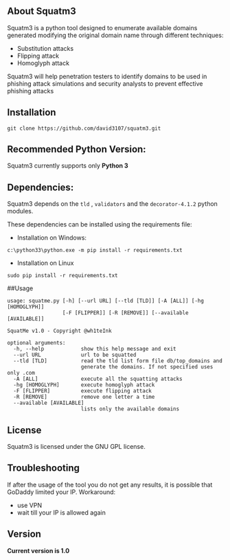 ## About Squatm3 

Squatm3 is a python tool designed to enumerate available domains generated modifying the original domain name through different techniques:

-	Substitution attacks
-	Flipping attack
- 	Homoglyph attack

Squatm3 will help penetration testers to identify domains to be used in phishing attack simulations and security analysts to prevent effective phishing attacks



## Installation

```
git clone https://github.com/david3107/squatm3.git
```

## Recommended Python Version:

Squatm3 currently supports only **Python 3** 


## Dependencies:

Squatm3 depends on the `tld` , `validators` and the `decorator-4.1.2` python modules.

These dependencies can be installed using the requirements file:

- Installation on Windows:
```
c:\python33\python.exe -m pip install -r requirements.txt
```
- Installation on Linux
```
sudo pip install -r requirements.txt
```

##Usage
```
usage: squatme.py [-h] [--url URL] [--tld [TLD]] [-A [ALL]] [-hg [HOMOGLYPH]]
                  [-F [FLIPPER]] [-R [REMOVE]] [--available [AVAILABLE]]

SquatMe v1.0 - Copyright @wh1teInk

optional arguments:
  -h, --help            show this help message and exit
  --url URL             url to be squatted
  --tld [TLD]           read the tld list form file db/top_domains and
                        generate the domains. If not specified uses only .com
  -A [ALL]              execute all the squatting attacks
  -hg [HOMOGLYPH]       execute homoglyph attack
  -F [FLIPPER]          execute flipping attack
  -R [REMOVE]           remove one letter a time
  --available [AVAILABLE]
                        lists only the available domains
```

## License

Squatm3 is licensed under the GNU GPL license.

## Troubleshooting

If after the usage of the tool you do not get any results, it is possible that GoDaddy limited your IP. Workaround:

-	use VPN
- 	wait till your IP is allowed again

## Version
**Current version is 1.0**